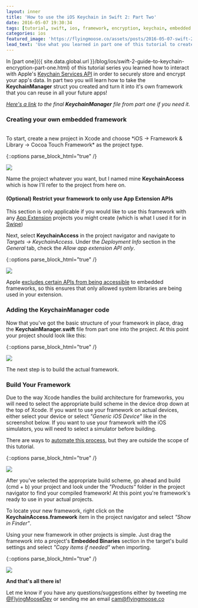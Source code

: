 ```yaml
---
layout: inner
title: 'How to use the iOS Keychain in Swift 2: Part Two'
date: 2016-05-07 19:30:34
tags: [tutorial, swift, ios, framework, encryption, keychain, embedded framework]
categories: ios
featured_image: 'https://flyingmoose.co/assets/posts/2016-05-07-swift-2-guide-to-keychain-encryption-part-two/build-framework.png'
lead_text: 'Use what you learned in part one of this tutorial to create your own reusable embedded Swift framework to encrypt data in the iOS Keychain.'
---
```


In [part one]({{ site.data.global.url }}/blog/ios/swift-2-guide-to-keychain-encryption-part-one.html) of this tutorial series you learned how to interact with Apple's [Keychain Services API](https://developer.apple.com/library/ios/documentation/Security/Reference/keychainservices/) in order to securely store and encrypt your app's data. In part two you will learn how to take the **KeychainManager** struct you created and turn it into it's own framework that you can reuse in all your future apps!

*[Here's a link](https://gist.github.com/cabotmoose/529600f3c34b94acba151c3774d39aa1) to the final **KeychainManager** file from part one if you need it.*

### Creating your own embedded framework
<br>
To start, create a new project in Xcode and choose *iOS -> Framework & Library -> Cocoa Touch Framework* as the project type. 

{::options parse_block_html="true" /}

<img class="img-responsive" src="{{ site.data.global.url }}/assets/posts/2016-05-07-swift-2-guide-to-keychain-encryption-part-two/create-new-framework.png"/>


Name the project whatever you want, but I named mine **KeychainAccess** which is how I'll refer to the project from here on. 

#### (Optional) Restrict your framework to only use App Extension APIs 

This section is only applicable if you would like to use this framework with any [App Extension](https://developer.apple.com/library/ios/documentation/General/Conceptual/ExtensibilityPG/ExtensionScenarios.html) projects you might create (which is what I used it for in [Swipe](http://flyingmoose.co/swipe))

Next, select **KeychainAccess** in the project navigator and navigate to *Targets -> KeychainAccess*. Under the *Deployment Info* section in the *General* tab, check the *Allow app extension API only*. 

{::options parse_block_html="true" /}

<img class="img-responsive" src="{{ site.data.global.url }}/assets/posts/2016-05-07-swift-2-guide-to-keychain-encryption-part-two/allow-app-extensions.png"/>


Apple [excludes certain APIs from being accessible](https://developer.apple.com/library/ios/documentation/General/Conceptual/ExtensibilityPG/ExtensionOverview.html#//apple_ref/doc/uid/TP40014214-CH2-SW6) to embedded frameworks, so this ensures that only allowed system libraries are being used in your extension. 


### Adding the KeychainManager code 

Now that you've got the basic structure of your framework in place, drag the **KeychainManager.swift** file from part one into the project. At this point your project should look like this: 

{::options parse_block_html="true" /}

<img class="img-responsive" src="{{ site.data.global.url }}/assets/posts/2016-05-07-swift-2-guide-to-keychain-encryption-part-two/add-keychain-manager.png"/>


The next step is to build the actual framework. 

### Build Your Framework

Due to the way Xcode handles the build architecture for frameworks, you will need to select the appropriate build scheme in the device drop down at the top of Xcode. If you want to use your framework on actual devices, either select your device or select *"Generic iOS Device"* like in the screenshot below. If you want to use your framework with the iOS simulators, you will need to select a simulator before building. 

There are ways to [automate this process](https://gist.github.com/brett-stover-hs/8196a9c237f291542910/raw/fbce985f8ba5b872d88c0eab983136eb3b5b855a/frameworks_blogpost_merge_script.sh), but they are outside the scope of this tutorial. 


{::options parse_block_html="true" /}

<img class="img-responsive" src="{{ site.data.global.url }}/assets/posts/2016-05-07-swift-2-guide-to-keychain-encryption-part-two/build-framework.png"/>


After you've selected the appropriate build scheme, go ahead and build (cmd + b) your project and look under the *"Products"* folder in the project navigator to find your compiled framework! At this point you're framework's ready to use in your actual projects. 

To locate your new framework, right click on the **KeychainAccess.framework** item in the project navigator and select *"Show in Finder"*. 

Using your new framework in other projects is simple. Just drag the framework into a project's **Embedded Binaries** section in the target's build settings and select *"Copy items if needed"* when importing. 

{::options parse_block_html="true" /}

<img class="img-responsive" src="{{ site.data.global.url }}/assets/posts/2016-05-07-swift-2-guide-to-keychain-encryption-part-two/copy-framework.png"/>


**And that's all there is!**

Let me know if you have any questions/suggestions either by tweeting me [@FlyingMooseDev](https://twitter.com/FlyingMooseDev) or sending me an email [cam@flyingmoose.co](mailto:cam@flyingmoose.co)
